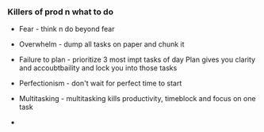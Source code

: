 ### **Killers of prod** n what to do
- Fear - think n do beyond fear
- Overwhelm - dump all tasks on paper and chunk it
- Failure to plan - prioritize 3 most impt tasks of day
 Plan gives you clarity and accoubtbaility and lock you into those tasks

- Perfectionism - don't wait for perfect time to start
- Multitasking - multitasking kills productivity, timeblock and focus on one task
- 